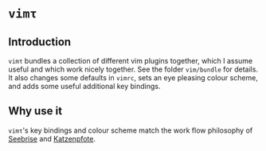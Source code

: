 `vimτ`
======

Introduction
------------

`vimτ` bundles a collection of different vim plugins together, which I
assume useful and which work nicely together.  See the folder
`vim/bundle` for details.  It also changes some defaults in `vimrc`,
sets an eye pleasing colour scheme, and adds some useful additional key
bindings.

Why use it
----------

`vimτ`'s key bindings and colour scheme match the work flow philosophy
of [Seebrise](http://00tau.github.io/seebrise/) and
[Katzenpfote](http://00tau.github.io/katzenpfote/).
